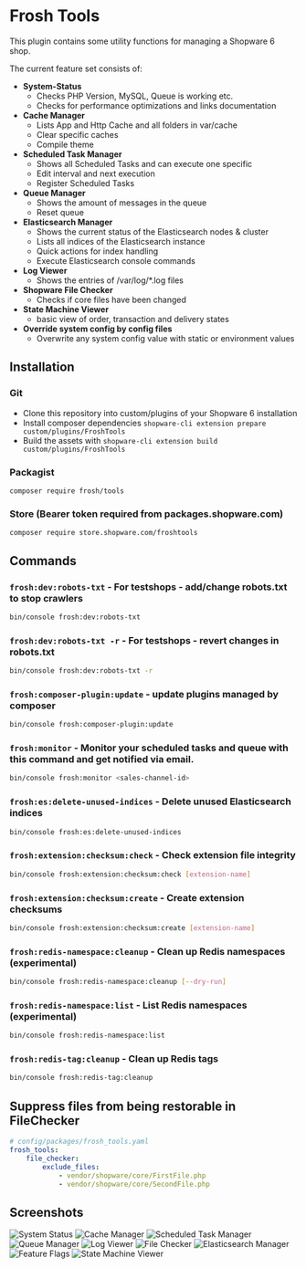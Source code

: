# Frosh Tools

This plugin contains some utility functions for managing a Shopware 6 shop.

The current feature set consists of:

- **System-Status**
  - Checks PHP Version, MySQL, Queue is working etc.
  - Checks for performance optimizations and links documentation
- **Cache Manager**
  - Lists App and Http Cache and all folders in var/cache
  - Clear specific caches
  - Compile theme
- **Scheduled Task Manager**
  - Shows all Scheduled Tasks and can execute one specific
  - Edit interval and next execution
  - Register Scheduled Tasks
- **Queue Manager**
  - Shows the amount of messages in the queue
  - Reset queue
- **Elasticsearch Manager**
  - Shows the current status of the Elasticsearch nodes & cluster
  - Lists all indices of the Elasticsearch instance
  - Quick actions for index handling
  - Execute Elasticsearch console commands
- **Log Viewer**
  - Shows the entries of /var/log/*.log files
- **Shopware File Checker**
  - Checks if core files have been changed
- **State Machine Viewer**
  - basic view of order, transaction and delivery states
- **Override system config by config files**
  - Overwrite any system config value with static or environment values

## Installation

### Git
- Clone this repository into custom/plugins of your Shopware 6 installation
- Install composer dependencies `shopware-cli extension prepare custom/plugins/FroshTools`
- Build the assets with `shopware-cli extension build custom/plugins/FroshTools`

### Packagist
    composer require frosh/tools

### Store (Bearer token required from packages.shopware.com)
    composer require store.shopware.com/froshtools

## Commands

### `frosh:dev:robots-txt` - For testshops - add/change robots.txt to stop crawlers

```bash
bin/console frosh:dev:robots-txt
```

### `frosh:dev:robots-txt -r` - For testshops - revert changes in robots.txt

```bash
bin/console frosh:dev:robots-txt -r
```

### `frosh:composer-plugin:update` - update plugins managed by composer
```bash
bin/console frosh:composer-plugin:update
```

### `frosh:monitor` - Monitor your scheduled tasks and queue with this command and get notified via email.
```bash
bin/console frosh:monitor <sales-channel-id>
```

### `frosh:es:delete-unused-indices` - Delete unused Elasticsearch indices
```bash
bin/console frosh:es:delete-unused-indices
```

### `frosh:extension:checksum:check` - Check extension file integrity
```bash
bin/console frosh:extension:checksum:check [extension-name]
```

### `frosh:extension:checksum:create` - Create extension checksums
```bash
bin/console frosh:extension:checksum:create [extension-name]
```

### `frosh:redis-namespace:cleanup` - Clean up Redis namespaces (experimental)
```bash
bin/console frosh:redis-namespace:cleanup [--dry-run]
```

### `frosh:redis-namespace:list` - List Redis namespaces (experimental)
```bash
bin/console frosh:redis-namespace:list
```

### `frosh:redis-tag:cleanup` - Clean up Redis tags
```bash
bin/console frosh:redis-tag:cleanup
```

## Suppress files from being restorable in FileChecker

```yaml
# config/packages/frosh_tools.yaml
frosh_tools:
    file_checker:
        exclude_files:
            - vendor/shopware/core/FirstFile.php
            - vendor/shopware/core/SecondFile.php
```

## Screenshots

![System Status](https://i.imgur.com/tKVIvFh.png)
![Cache Manager](https://i.imgur.com/9aIpljE.png)
![Scheduled Task Manager](https://i.imgur.com/osXwRgk.png)
![Queue Manager](https://i.imgur.com/Jca0Diw.png)
![Log Viewer](https://i.imgur.com/521xMdS.png)
![File Checker](https://i.imgur.com/WslZDJ3.png)
![Elasticsearch Manager](https://i.imgur.com/BtU7jTu.png)
![Feature Flags](https://i.imgur.com/VL0gLeM.png)
![State Machine Viewer](https://i.imgur.com/LAsbFMY.png)
